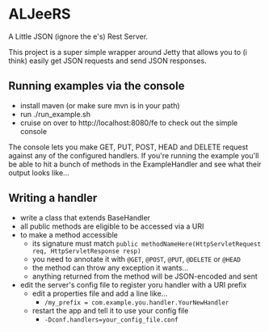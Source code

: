# ALJeeRS

A Little JSON (ignore the e's) Rest Server.

This project is a super simple wrapper around Jetty that allows you to (i think) easily get JSON requests and send JSON responses.


## Running examples via the console

* install maven (or make sure mvn is in your path)
* run ./run_example.sh
* cruise on over to http://localhost:8080/fe to check out the simple console

The console lets you make GET, PUT, POST, HEAD and DELETE request against any of the configured handlers. If you're running the example
you'll be able to hit a bunch of methods in the ExampleHandler and see what their output looks like...

## Writing a handler

* write a class that extends BaseHandler
* all public methods are eligible to be accessed via a URI
* to make a method accessible
    * its signature must match `public methodNameHere(HttpServletRequest req, HttpServletResponse resp)`
    * you need to annotate it with `@GET`, `@POST`, `@PUT`, `@DELETE` or `@HEAD`
    * the method can throw any exception it wants...
    * anything returned from the method will be JSON-encoded and sent
* edit the server's config file to register yoru handler with a URI prefix
    * edit a properties file and add a line like...
        * `/my_prefix = com.example.you.handler.YourNewHandler`
    * restart the app and tell it to use your config file
        * `-Dconf.handlers=your_config_file.conf`
